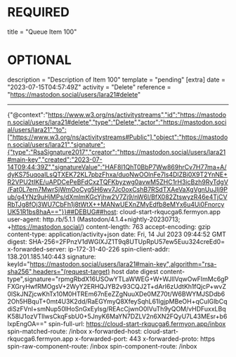 
# REQUIRED
title = "Queue Item 100"
# OPTIONAL
description = "Description of Item 100"
template = "pending"
[extra]
date = "2023-07-15T04:57:49Z"
activity = "Delete"
reference = "https://mastodon.social/users/lara21#delete"

---
{"@context":"https://www.w3.org/ns/activitystreams","id":"https://mastodon.social/users/lara21#delete","type":"Delete","actor":"https://mastodon.social/users/lara21","to":["https://www.w3.org/ns/activitystreams#Public"],"object":"https://mastodon.social/users/lara21","signature":{"type":"RsaSignature2017","creator":"https://mastodon.social/users/lara21#main-key","created":"2023-07-14T09:44:39Z","signatureValue":"HAF8I1QhT0BbP7Ww869hrCv7H77ma+A/dyKS75uqoaILsQTXEK72KL7pbzFhxa/duoNwOOlnFe7Is4DlZBi0X9T2YnNE+R2VPU2tIKE/uAPDCePeBFdCxzTQFKbyzwg0avwM5ZHC1rH3icBzh9RyTdgV/Fat0L7em7MwrSjWmOoCyg5H6wv7Jc0oxCshB7RSdTXAeVaXgVgnUuJIj9Pub/g4YNz9uHjMPs/dXmlmKGcYjhw2V7Zj9/nW6l/BfX082ZtswyzR46e4TjCVRbTJg8fOj3WU7CbFh1j8tWtX++MANwUEXnZMyEdfb8eMYx6u4Ui0FnorcyUK51R1bs8haA=="}}##DEBUG##host: cloud-start-rkqucga6.fermyon.app
user-agent: http.rb/5.1.1 (Mastodon/4.1.4+nightly-20230713; +https://mastodon.social/)
content-length: 763
accept-encoding: gzip
content-type: application/activity+json
date: Fri, 14 Jul 2023 09:44:52 GMT
digest: SHA-256=2FPnzV1dWGlXJZ1T9q8UTUpRpU57ew5Euu324creEd0=
x-forwarded-server: ip-172-31-40-226
spin-client-addr: 138.201.185.140:443
signature: keyId="https://mastodon.social/users/lara21#main-key",algorithm="rsa-sha256",headers="(request-target) host date digest content-type",signature="rpmgRbdX16USOwYTLaWWEG+W+WJllVqwOwFImMc6gPFXGryHwfRMOgsV+2WyY2ERHQJYB2v93CQJ2T+dArl6zUdtKh1fQjcP+wvZ0lSkJNZjcwKhTx10M0HTREm67nEeZZgNuuXDe0MZ70t/W6BWYMJSDdb62Oh5HBquT+0mt4U3K2dd/RaEGYmyQ8XfeySqhL61IgjpMBeOH+qCuIGlbCqdiSzFVnl+smNup50lHoSnGxEyIsg/REAcCjwnO0IVuTh9yQOM/vHDFuxxLBqK58lJ1ozVTllwsCkqFsbU0+5JnyK6MaYN7DZLV2n6XN2FQyU7L43MEsr+b6IxpEngOA=="
spin-full-url: https://cloud-start-rkqucga6.fermyon.app/inbox
spin-matched-route: /inbox
x-forwarded-host: cloud-start-rkqucga6.fermyon.app
x-forwarded-port: 443
x-forwarded-proto: https
spin-raw-component-route: /inbox
spin-component-route: /inbox

